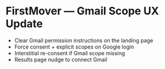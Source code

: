 # FirstMover — Gmail Scope UX Update

- Clear Gmail permission instructions on the landing page
- Force consent + explicit scopes on Google login
- Interstitial re-consent if Gmail scope missing
- Results page nudge to connect Gmail

